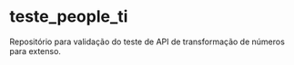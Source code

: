 # teste_people_ti
Repositório para validação do teste de API de transformação de números para extenso.
